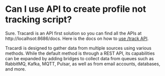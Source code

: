 # Can I use API to create profile not tracking script?

Sure. Tracardi is an API first solution so you can find all the APIs at http://localhsot:8686/docs. Here is the
docs on how to [use /track API](../integration/api/api-integration.md).

Tracardi is designed to gather data from multiple sources using various methods. While the default method is through a
REST API, its capabilities can be expanded by adding bridges to collect data from queues such as RabbitMQ, Kafka, MQTT,
Pulsar, as well as from email accounts, databases, and more.
